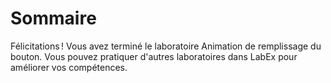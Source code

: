 # Sommaire

Félicitations ! Vous avez terminé le laboratoire Animation de remplissage du bouton. Vous pouvez pratiquer d'autres laboratoires dans LabEx pour améliorer vos compétences.
